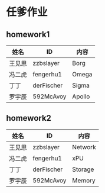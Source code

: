 # 任爹作业

## homework1
| 姓名 | ID | 内容 |
| ------ | ------ | ------ |
| 王见思 | zzbslayer | Borg |
| 冯二虎| fengerhu1 | Omega |
| 丁丁 | derFischer | Sigma |
| 罗宇辰 | 592McAvoy | Apollo |

## homework2
| 姓名 | ID | 内容 |
| ------ | ------ | ------ |
| 王见思 | zzbslayer | Network |
| 冯二虎| fengerhu1 | xPU |
| 丁丁 | derFischer | Storage |
| 罗宇辰 | 592McAvoy | Memory |
